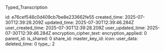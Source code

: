 Typed_Transcription

id: e76cef546c0d409cb7be8e233662fe55
created_time: 2025-07-30T12:39:28.209Z
updated_time: 2025-07-30T12:39:46.284Z
user_created_time: 2025-07-30T12:39:28.209Z
user_updated_time: 2025-07-30T12:39:46.284Z
encryption_cipher_text: 
encryption_applied: 0
parent_id: 
is_shared: 0
share_id: 
master_key_id: 
icon: 
user_data: 
deleted_time: 0
type_: 2